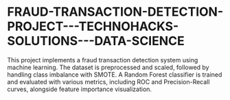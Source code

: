 # FRAUD-TRANSACTION-DETECTION-PROJECT---TECHNOHACKS-SOLUTIONS---DATA-SCIENCE
This project implements a fraud transaction detection system using machine learning. The dataset is preprocessed and scaled, followed by handling class imbalance with SMOTE. A Random Forest classifier is trained and evaluated with various metrics, including ROC and Precision-Recall curves, alongside feature importance visualization.

